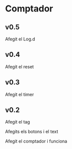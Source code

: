 # Comptador

## v0.5

Afegit el Log.d

## v0.4

Afegit el reset

## v0.3

Afegit el timer

## v0.2

Afegit el tag

Afegits els botons i el text

Afegit el comptador i funciona
